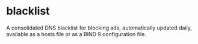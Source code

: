 # blacklist

A consolidated DNS blacklist for blocking ads, automatically updated daily, available as a hosts file or as a BIND 9 configuration file.
